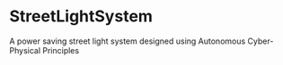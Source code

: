 # StreetLightSystem
A power saving street light system designed using Autonomous Cyber-Physical Principles
